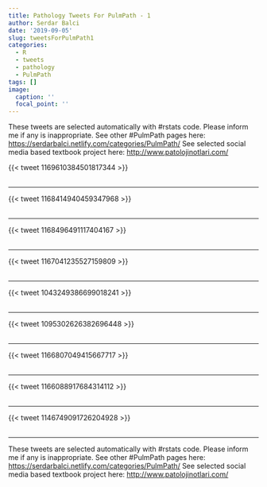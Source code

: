 ```yaml
---
title: Pathology Tweets For PulmPath - 1
author: Serdar Balci
date: '2019-09-05'
slug: tweetsForPulmPath1
categories:
  - R
  - tweets
  - pathology
  - PulmPath
tags: []
image:
  caption: ''
  focal_point: ''
---
```



These tweets are selected automatically with #rstats code. Please inform me if any is inappropriate.
See other #PulmPath pages here: https://serdarbalci.netlify.com/categories/PulmPath/ 
See selected social media based textbook project here: http://www.patolojinotlari.com/

{{< tweet 1169610384501817344 >}}
<br>
<br>
<hr>
{{< tweet 1168414940459347968 >}}
<br>
<br>
<hr>
{{< tweet 1168496491117404167 >}}
<br>
<br>
<hr>
{{< tweet 1167041235527159809 >}}
<br>
<br>
<hr>
{{< tweet 1043249386699018241 >}}
<br>
<br>
<hr>
{{< tweet 1095302626382696448 >}}
<br>
<br>
<hr>
{{< tweet 1166807049415667717 >}}
<br>
<br>
<hr>
{{< tweet 1166088917684314112 >}}
<br>
<br>
<hr>
{{< tweet 1146749091726204928 >}}
<br>
<br>
<hr>


These tweets are selected automatically with #rstats code. Please inform me if any is inappropriate.
See other #PulmPath pages here: https://serdarbalci.netlify.com/categories/PulmPath/ 
See selected social media based textbook project here: http://www.patolojinotlari.com/
